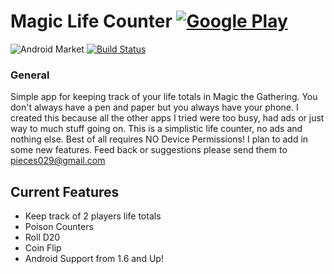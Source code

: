 # Magic Life Counter [![Google Play](http://developer.android.com/images/brand/en_generic_rgb_wo_45.png)](https://play.google.com/store/apps/details?id=co.nodeath.magichealthcounter)

![Android Market](http://chart.apis.google.com/chart?cht=qr&chs=135x135&chl=market://details?id=co.nodeath.magichealthcounter)
[![Build Status](http://ci.nodeath.co:8080/job/MagicLifeCounter/badge/icon)](http://ci.nodeath.co:8080/job/MagicLifeCounter/)


### General
Simple app for keeping track of your life totals in Magic the Gathering. You don't always have a pen and paper but you always have your phone. I created this because all the other apps I tried were too busy, had ads or just way to much stuff going on. This is a simplistic life counter, no ads and nothing else. Best of all requires NO Device Permissions!
I plan to add in some new features. Feed back or suggestions please send them to [pieces029@gmail.com](mailto:pieces029@gmail.com "pieces029@gmail.com")

Current Features
----------------
- Keep track of 2 players life totals
- Poison Counters
- Roll D20
- Coin Flip
- Android Support from 1.6 and Up!
